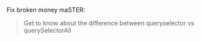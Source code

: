 Fix broken money maSTER:
> Get to know about the difference between queryselector vs querySelectorAll

